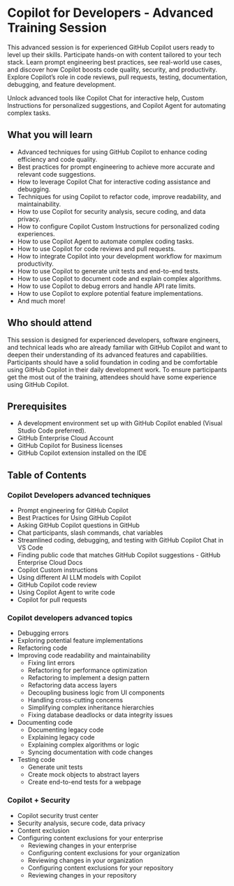 # Copilot for Developers - Advanced Training Session

This advanced session is for experienced GitHub Copilot users ready to level up their skills. Participate hands-on with content tailored to your tech stack. Learn prompt engineering best practices, see real-world use cases, and discover how Copilot boosts code quality, security, and productivity. Explore Copilot’s role in code reviews, pull requests, testing, documentation, debugging, and feature development.

Unlock advanced tools like Copilot Chat for interactive help, Custom Instructions for personalized suggestions, and Copilot Agent for automating complex tasks. 

## What you will learn

- Advanced techniques for using GitHub Copilot to enhance coding efficiency and code quality.
- Best practices for prompt engineering to achieve more accurate and relevant code suggestions.
- How to leverage Copilot Chat for interactive coding assistance and debugging.
- Techniques for using Copilot to refactor code, improve readability, and maintainability.
- How to use Copilot for security analysis, secure coding, and data privacy.
- How to configure Copilot Custom Instructions for personalized coding experiences.
- How to use Copilot Agent to automate complex coding tasks.
- How to use Copilot for code reviews and pull requests.
- How to integrate Copilot into your development workflow for maximum productivity.
- How to use Copilot to generate unit tests and end-to-end tests.
- How to use Copilot to document code and explain complex algorithms.
- How to use Copilot to debug errors and handle API rate limits.
- How to use Copilot to explore potential feature implementations.
- And much more!

## Who should attend

This session is designed for experienced developers, software engineers, and technical leads who are already familiar with GitHub Copilot and want to deepen their understanding of its advanced features and capabilities. Participants should have a solid foundation in coding and be comfortable using GitHub Copilot in their daily development work. To ensure participants get the most out of the training, attendees should have some experience using GitHub Copilot.

## Prerequisites

- A development environment set up with GitHub Copilot enabled (Visual Studio Code preferred).
- GitHub Enterprise Cloud Account
- GitHub Copilot for Business licenses
- GitHub Copilot extension installed on the IDE


## Table of Contents

### Copilot Developers advanced techniques

- Prompt engineering for GitHub Copilot
- Best Practices for Using GitHub Copilot
- Asking GitHub Copilot questions in GitHub 
- Chat participants, slash commands, chat variables
- Streamlined coding, debugging, and testing with GitHub Copilot Chat in VS Code 
- Finding public code that matches GitHub Copilot suggestions - GitHub Enterprise Cloud Docs
- Copilot Custom instructions
- Using different AI LLM models with Copilot
- GitHub Copilot code review
- Using Copilot Agent to write code
- Copilot for pull requests


### Copilot developers advanced topics

- Debugging errors
- Exploring potential feature implementations
- Refactoring code
- Improving code readability and maintainability
  - Fixing lint errors
  - Refactoring for performance optimization
  - Refactoring to implement a design pattern
  - Refactoring data access layers
  - Decoupling business logic from UI components
  - Handling cross-cutting concerns
  - Simplifying complex inheritance hierarchies
  - Fixing database deadlocks or data integrity issues
- Documenting code
  - Documenting legacy code
  - Explaining legacy code
  - Explaining complex algorithms or logic
  - Syncing documentation with code changes
- Testing code
  - Generate unit tests
  - Create mock objects to abstract layers
  - Create end-to-end tests for a webpage

### Copilot + Security

- Copilot security trust center
- Security analysis, secure code, data privacy
- Content exclusion
- Configuring content exclusions for your enterprise
  - Reviewing changes in your enterprise
  - Configuring content exclusions for your organization
  - Reviewing changes in your organization
  - Configuring content exclusions for your repository
  - Reviewing changes in your repository

